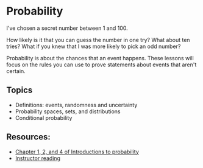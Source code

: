 # Probability

I've chosen a secret number between 1 and 100.

How likely is it that you can guess the number in one try? What about ten tries? What if you knew that I was more likely to pick an odd number?

Probability is about the chances that an event happens. These lessons will focus on the rules you can use to prove statements about events that aren't certain.

## Topics

- Definitions: events, randomness and uncertainty
- Probability spaces, sets, and distributions
- Conditional probability

## Resources:
- [Chapter 1, 2, and 4 of Introductions to probability](https://open.umn.edu/opentextbooks/textbooks/21)
- [Instructor reading](https://www.wolframcloud.com/obj/scamach2/Published/Introduction%20to%20Probability.nb)

